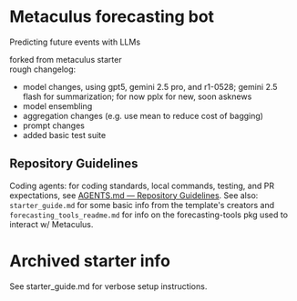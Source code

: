 # Metaculus forecasting bot

Predicting future events with LLMs

forked from metaculus starter  
rough changelog:  
- model changes, using gpt5, gemini 2.5 pro, and r1-0528; gemini 2.5 flash for summarization; for now pplx for new, soon asknews  
- model ensembling  
- aggregation changes (e.g. use mean to reduce cost of bagging)  
- prompt changes  
- added basic test suite  

## Repository Guidelines
Coding agents: for coding standards, local commands, testing, and PR expectations, see [AGENTS.md — Repository Guidelines](AGENTS.md#repository-guidelines).
See also: `starter_guide.md` for some basic info from the template's creators and `forecasting_tools_readme.md` for info on the forecasting-tools pkg used to interact w/ Metaculus.

# Archived starter info
See starter_guide.md for verbose setup instructions.
